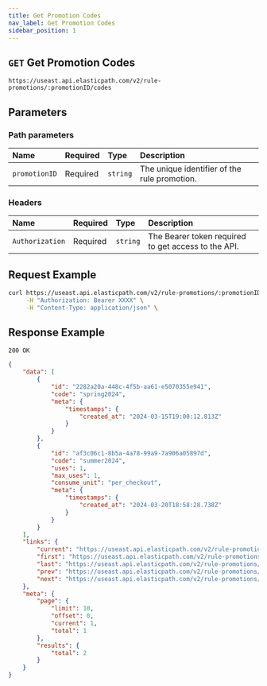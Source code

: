 ```yaml
---
title: Get Promotion Codes
nav_label: Get Promotion Codes
sidebar_position: 1
---
```


## `GET` Get Promotion Codes

```http
https://useast.api.elasticpath.com/v2/rule-promotions/:promotionID/codes
```

## Parameters

### Path parameters

| Name | Required | Type     | Description                      |
|:-----|:---------|:---------|:---------------------------------|
| `promotionID` | Required | `string` | The unique identifier of the rule promotion. |

### Headers

| Name            | Required | Type     | Description                          |
|:----------------|:---------|:---------|:-------------------------------------|
| `Authorization` | Required | `string` | The Bearer token required to get access to the API. |

## Request Example

```bash
curl https://useast.api.elasticpath.com/v2/rule-promotions/:promotionID/codes \
     -H "Authorization: Bearer XXXX" \
     -H "Content-Type: application/json" \
```

## Response Example

`200 OK`

```json
{
    "data": [
        {
            "id": "2282a20a-448c-4f5b-aa61-e5070355e941",
            "code": "spring2024",
            "meta": {
                "timestamps": {
                    "created_at": "2024-03-15T19:00:12.813Z"
                }
            }
        },
        {
            "id": "af3c06c1-8b5a-4a78-99a9-7a906a05897d",
            "code": "summer2024",
            "uses": 1,
            "max_uses": 1,
            "consume_unit": "per_checkout",
            "meta": {
                "timestamps": {
                    "created_at": "2024-03-20T18:58:28.738Z"
                }
            }
        }
    ],
    "links": {
        "current": "https://useast.api.elasticpath.com/v2/rule-promotions/bbd7f4c6-4766-49de-b05b-14c6a644f8f7/codes?page[offset]=0&page[limit]=10",
        "first": "https://useast.api.elasticpath.com/v2/rule-promotions/bbd7f4c6-4766-49de-b05b-14c6a644f8f7/codes?page[offset]=0&page[limit]=10",
        "last": "https://useast.api.elasticpath.com/v2/rule-promotions/bbd7f4c6-4766-49de-b05b-14c6a644f8f7/codes?page[offset]=0&page[limit]=10",
        "prev": "https://useast.api.elasticpath.com/v2/rule-promotions/bbd7f4c6-4766-49de-b05b-14c6a644f8f7/codes?page[offset]=0&page[limit]=10",
        "next": "https://useast.api.elasticpath.com/v2/rule-promotions/bbd7f4c6-4766-49de-b05b-14c6a644f8f7/codes?page[offset]=0&page[limit]=10"
    },
    "meta": {
        "page": {
            "limit": 10,
            "offset": 0,
            "current": 1,
            "total": 1
        },
        "results": {
            "total": 2
        }
    }
}
```
